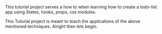 This tutorial project serves a how to when learning how to create a todo-list app using States, hooks, props, css modules.

This Tutorial project is meant to teach the applications of the above mentioned techniques. Alright then lets begin.